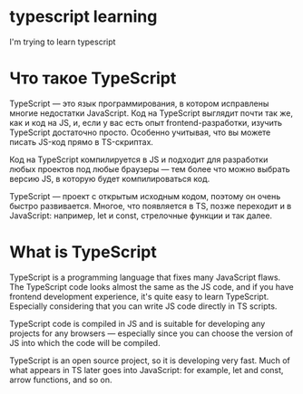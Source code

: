 # typescript learning
I'm trying to learn typescript

# Что такое TypeScript
TypeScript — это язык программирования, в котором исправлены многие недостатки JavaScript. Код на TypeScript выглядит почти так же, как и код на JS, и, если у вас есть опыт frontend-разработки, изучить TypeScript достаточно просто. Особенно учитывая, что вы можете писать JS-код прямо в TS-скриптах.

Код на TypeScript компилируется в JS и подходит для разработки любых проектов под любые браузеры — тем более что можно выбрать версию JS, в которую будет компилироваться код.

TypeScript — проект с открытым исходным кодом, поэтому он очень быстро развивается. Многое, что появляется в TS, позже переходит и в JavaScript: например, let и const, стрелочные функции и так далее.

# What is TypeScript
TypeScript is a programming language that fixes many JavaScript flaws. The TypeScript code looks almost the same as the JS code, and if you have frontend development experience, it's quite easy to learn TypeScript. Especially considering that you can write JS code directly in TS scripts.

TypeScript code is compiled in JS and is suitable for developing any projects for any browsers — especially since you can choose the version of JS into which the code will be compiled.

TypeScript is an open source project, so it is developing very fast. Much of what appears in TS later goes into JavaScript: for example, let and const, arrow functions, and so on.
